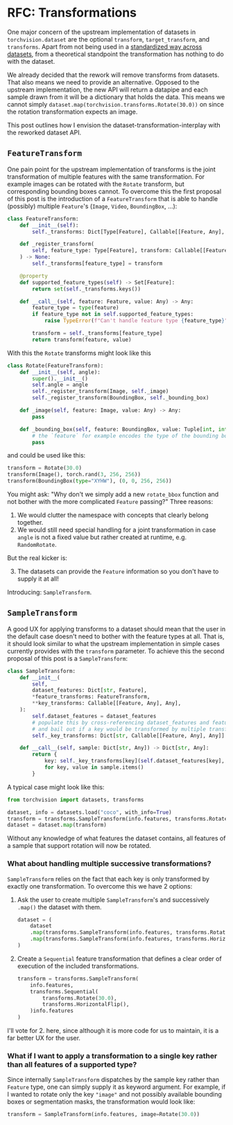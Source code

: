 # RFC: Transformations

One major concern of the upstream implementation of datasets in `torchvision.dataset` are the optional `transform`, `target_transform`, and `transforms`. Apart from not being used in a [standardized way  across datasets](https://gist.github.com/pmeier/14756fe0501287b2974e03ab8d651c10), from a theoretical standpoint the transformation has nothing to do with the dataset.

We already decided that the rework will remove transforms from datasets. That also means we need to provide an alternative. Opposed to the upstream implementation, the new API will return a datapipe and each sample drawn from it will be a dictionary that holds the data. This means we cannot simply `dataset.map(torchvision.transforms.Rotate(30.0))` on since the rotation transformation expects an image.

This post outlines how I envision the dataset-transformation-interplay with the reworked dataset API.

## `FeatureTransform`

One pain point for the upstream implementation of transforms is the joint transformation of multiple features with the same transformation. For example images can be rotated with the `Rotate` transform, but corresponding bounding boxes cannot. To overcome this the first proposal of this post is the introduction of a `FeatureTransform` that is able to handle (possibly) multiple `Feature`'s (`Image`, `Video`, `BoundingBox`, ...):

```python
class FeatureTransform:
    def __init__(self):
        self._transforms: Dict[Type[Feature], Callable[[Feature, Any], Any]] = {}

    def _register_transform(
        self, feature_type: Type[Feature], transform: Callable[[Feature, Any], Any]
    ) -> None:
        self._transforms[feature_type] = transform

    @property
    def supported_feature_types(self) -> Set[Feature]:
        return set(self._transforms.keys())

    def __call__(self, feature: Feature, value: Any) -> Any:
        feature_type = type(feature)
        if feature_type not in self.supported_feature_types:
            raise TypeError(f"Can't handle feature type {feature_type}")

        transform = self._transforms[feature_type]
        return transform(feature, value)
```

With this the `Rotate` transforms might look like this

```python
class Rotate(FeatureTransform):
    def __init__(self, angle):
        super().__init__()
        self.angle = angle
        self._register_transform(Image, self._image)
        self._register_transform(BoundingBox, self._bounding_box)

    def _image(self, feature: Image, value: Any) -> Any:
        pass

    def _bounding_box(self, feature: BoundingBox, value: Tuple[int, int, int, int]):
        # the `feature` for example encodes the type of the bounding box, e.g. XYHW
        pass
```

and could be used like this:

```python
transform = Rotate(30.0)
transform(Image(), torch.rand(3, 256, 256))
transform(BoundingBox(type="XYHW"), (0, 0, 256, 256))
```

You might ask: "Why don't we simply add a new `rotate_bbox` function and not bother with the more complicated `Feature` passing?" Three reasons:

1. We would clutter the namespace with concepts that clearly belong together.
2. We would still need special handling for a joint transformation in case `angle` is not a fixed value but rather created at runtime, e.g. `RandomRotate`.

But the real kicker is:

3. The datasets can provide the `Feature` information so you don't have to supply it at all!

Introducing: `SampleTransform`.

## `SampleTransform`

A good UX for applying transforms to a dataset should mean that the user in the default case doesn't need to bother with the feature types at all. That is, it should look similar to what the upstream implementation in simple cases currently provides with the `transform` parameter. To achieve this the second proposal of this post is a `SampleTransform`:

```python
class SampleTransform:
    def __init__(
        self,
        dataset_features: Dict[str, Feature],
        *feature_transforms: FeatureTransform,
        **key_transforms: Callable[[Feature, Any], Any],
    ):
        self.dataset_features = dataset_features
        # populate this by cross-referencing dataset_features and feature_transforms
        # and bail out if a key would be transformed by multiple transformations
        self._key_transforms: Dict[str, Callable[[Feature, Any], Any]] = {}

    def __call__(self, sample: Dict[str, Any]) -> Dict[str, Any]:
        return {
            key: self._key_transforms[key](self.dataset_features[key], value) if key in self._key_transforms else value
            for key, value in sample.items()
        }
```

A typical case might look like this:

```python
from torchvision import datasets, transforms

dataset, info = datasets.load("coco", with_info=True)
transform = transforms.SampleTransform(info.features, transforms.Rotate(30.0))
dataset = dataset.map(transform)
```

Without any knowledge of what features the dataset contains, all features of a sample that support rotation will now be rotated.

### What about handling multiple successive transformations?

`SampleTransform` relies on the fact that each key is only transformed by exactly one transformation. To overcome this we have 2 options:

1. Ask the user to create multiple `SampleTransform`'s and successively `.map()` the dataset with them.
    ```python
    dataset = (
        dataset
        .map(transforms.SampleTransform(info.features, transforms.Rotate(30.0)))
        .map(transforms.SampleTransform(info.features, transforms.HorizontalFlip()))
    )
    ```
2. Create a `Sequential` feature transformation that defines a clear order of execution of the included transformations.
    ```python
    transform = transforms.SampleTransform(
        info.features,
        transforms.Sequential(
            transforms.Rotate(30.0),
            transforms.HorizontalFlip(),
        )info.features
    )
    ```

I'll vote for 2. here, since although it is more code for us to maintain, it is a far better UX for the user.

### What if I want to apply a transformation to a single key rather than all features of a supported type?

Since internally `SampleTransform` dispatches by the sample key rather than `Feature` type, one can simply supply it as keyword argument. For example, if I wanted to rotate only the key `"image"` and not possibly available bounding boxes or segmentation masks, the transformation would look like:

```python
transform = SampleTransform(info.features, image=Rotate(30.0))
```
